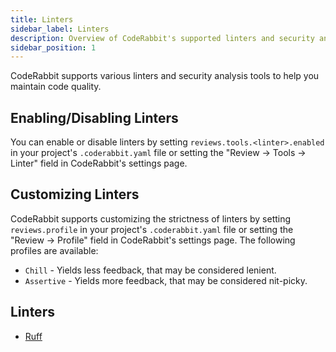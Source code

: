 ```yaml
---
title: Linters
sidebar_label: Linters
description: Overview of CodeRabbit's supported linters and security analysis tools.
sidebar_position: 1
---
```


CodeRabbit supports various linters and security analysis tools to help you maintain code quality.

## Enabling/Disabling Linters

You can enable or disable linters by setting `reviews.tools.<linter>.enabled` in your project's `.coderabbit.yaml` file or setting the "Review → Tools → Linter" field in CodeRabbit's settings page.

## Customizing Linters

CodeRabbit supports customizing the strictness of linters by setting `reviews.profile` in your project's `.coderabbit.yaml` file or setting the "Review → Profile" field in CodeRabbit's settings page. The following profiles are available:

- `Chill` - Yields less feedback, that may be considered lenient.
- `Assertive` - Yields more feedback, that may be considered nit-picky.

## Linters

- [Ruff](./ruff.md)
